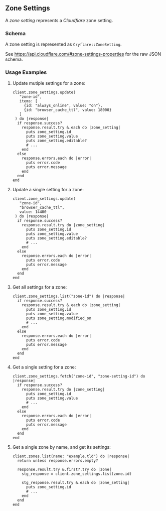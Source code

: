 ## Zone Settings

A *zone setting* represents a *Cloudflare* zone setting.

### Schema

A zone setting is represented as `Cryflare::ZoneSetting`.

See https://api.cloudflare.com/#zone-settings-properties for the raw JSON schema.

### Usage Examples

1. Update mutiple settings for a zone:

   ```crystal
   client.zone_settings.update(
      "zone-id",
      items: [
        {id: "always_online", value: "on"},
        {id: "browser_cache_ttl", value: 18000}
      ]
    ) do |response|
     if response.success?
       response.result.try &.each do |zone_setting|
         puts zone_setting.id
         puts zone_setting.value
         puts zone_setting.editable?
         # ...
       end
     else
       response.errors.each do |error|
         puts error.code
         puts error.message
       end
     end
   end
   ```

1. Update a single setting for a zone:

   ```crystal
   client.zone_settings.update(
      "zone-id",
      "browser_cache_ttl",
      value: 14400
    ) do |response|
     if response.success?
       response.result.try do |zone_setting|
         puts zone_setting.id
         puts zone_setting.value
         puts zone_setting.editable?
         # ...
       end
     else
       response.errors.each do |error|
         puts error.code
         puts error.message
       end
     end
   end
   ```

1. Get all settings for a zone:

   ```crystal
   client.zone_settings.list("zone-id") do |response|
     if response.success?
       response.result.try &.each do |zone_setting|
         puts zone_setting.id
         puts zone_setting.value
         puts zone_setting.modified_on
         # ...
       end
     else
       response.errors.each do |error|
         puts error.code
         puts error.message
       end
     end
   end
   ```

1. Get a single setting for a zone:

   ```crystal
   client.zone_settings.fetch("zone-id", "zone-setting-id") do |response|
     if response.success?
       response.result.try do |zone_setting|
         puts zone_setting.id
         puts zone_setting.value
         # ...
       end
     else
       response.errors.each do |error|
         puts error.code
         puts error.message
       end
     end
   end
   ```

1. Get a single zone by name, and get its settings:

   ```crystal
   client.zones.list(name: "example.tld") do |response|
     return unless response.errors.empty?

     response.result.try &.first?.try do |zone|
       stg_response = client.zone_settings.list(zone.id)

       stg_response.result.try &.each do |zone_setting|
         puts zone_setting.id
         # ...
       end
     end
   end
   ```
